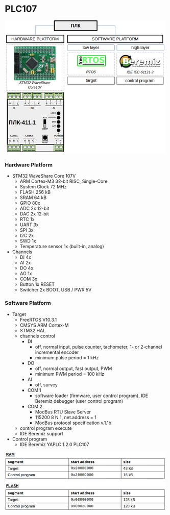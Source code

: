 # PLC107

![scheme](./images/plc107.png)

### Hardware Platform

- STM32 WaveShare Core 107V
  - ARM Cortex-M3 32-bit RISC, Single-Core
  - System Clock 72 MHz
  - FLASH 256 kB
  - SRAM 64 kB
  - GPIO 80x
  - ADC 2x 12-bit
  - DAC 2x 12-bit
  - RTC 1x
  - UART 3x
  - SPI 3x
  - I2C 2x
  - SWD 1x
  - Temperature sensor 1x (built-in, analog)
- Channels
  - DI 4x
  - AI 2x
  - DO 4x
  - AO 1x
  - COM 3x
  - Button 1x RESET
  - Switcher 2x BOOT, USB / PWR 5V

### Software Platform

- Target
  - FreeRTOS V10.3.1
  - CMSYS ARM Cortex-M
  - STM32 HAL
  - channels control
    - DI
      - off, normal input, pulse counter, tachometer, 1- or 2-channel incremental encoder 
      - minimum pulse period = 1 kHz
    - DO
      - off, normal output, fast output, PWM
      - minimum PWM period = 100 kHz
    - AI
      - off, survey
    - COM.1
      - software loader (firmware, user control program), IDE Beremiz debugger (user control program)
    - COM.2
      - ModBus RTU Slave Server
      - 115200 8 N 1, net.address = 1
      - ModBus protocol specification v.1.1b
  - control program execute
  - IDE Beremiz support
- Control program
  - IDE Beremiz YAPLC 1.2.0 PLC107

![memory](./images/plc107-memory.png)
